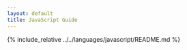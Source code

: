 ```yaml
---
layout: default
title: JavaScript Guide
---
```


{% include_relative ../../languages/javascript/README.md %}

